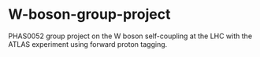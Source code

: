 # W-boson-group-project
PHAS0052 group project on the W boson self-coupling at the LHC with the ATLAS experiment using forward proton tagging.
